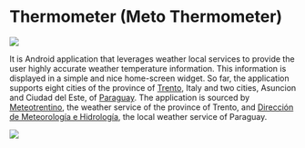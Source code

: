 Thermometer (Meto Thermometer)
==============================

<img src="https://lh3.ggpht.com/69_QgPOQiGkDImWiDdWIQWtReKHaTFDN4zPNDBiNk4tboF4Wob8bUGipaWVsT5RMjfU=w300-rw" />

It is Android application that leverages weather local services to provide the user highly accurate weather temperature information. This information is displayed in a simple and nice home-screen widget.
So far, the application supports eight cities of the province of <a href="http://en.wikipedia.org/wiki/Trento">Trento</a>, Italy and two cities, Asuncion and Ciudad del Este, of <a href="http://en.wikipedia.org/wiki/Paraguay">Paraguay</a>. The application is sourced by <a href="http://www.meteotrentino.it">Meteotrentino</a>, the weather service of the province of Trento, and <a href="http://dinac.gov.py/">Dirección de Meteorología e Hidrología</a>, the local weather service of Paraguay.

<img src="https://lh5.ggpht.com/hAgxJ7wzpxaBJP9YsLu6Lwi_jSTs94M3dbBkkFrQ9k71A6a3YSrCddaJcCWHcLT5F74=h310-rw" />
